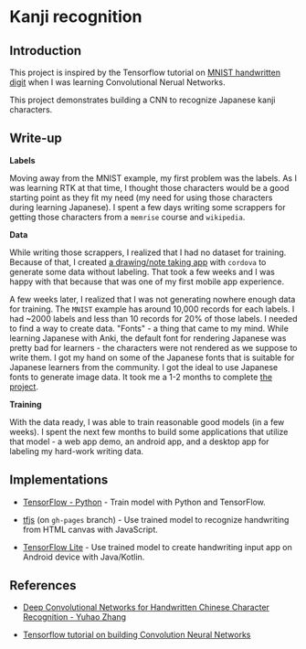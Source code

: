 # Kanji recognition

## Introduction

This project is inspired by the Tensorflow tutorial on [MNIST handwritten digit](http://web.archive.org/web/20190623161535/https://www.tensorflow.org/tutorials/estimators/cnn) when I was learning Convolutional Nerual Networks.

This project demonstrates building a CNN to recognize Japanese kanji characters.

## Write-up

__Labels__

Moving away from the MNIST example, my first problem was the labels. As I was learning RTK at that time, I thought those characters would be a good starting point as they fit my need (my need for using those characters during learning Japanese). I spent a few days writing some scrappers for getting those characters from a `memrise` course and `wikipedia`.

__Data__

While writing those scrappers, I realized that I had no dataset for training. Because of that, I created [a drawing/note taking app](https://github.com/ichisadashioko/handwriting_canvas) with `cordova` to generate some data without labeling. That took a few weeks and I was happy with that because that was one of my first mobile app experience.

A few weeks later, I realized that I was not generating nowhere enough data for training. The `MNIST` example has around 10,000 records for each labels. I had ~2000 labels and less than 10 records for 20% of those labels. I needed to find a way to create data. "Fonts" - a thing that came to my mind. While learning Japanese with Anki, the default font for rendering Japanese was pretty bad for learners - the characters were not rendered as we suppose to write them. I got my hand on some of the Japanese fonts that is suitable for Japanese learners from the community. I got the ideal to use Japanese fonts to generate image data. It took me a 1-2 months to complete [the project](https://github.com/ichisadashioko/generate_kanji_datasets).

__Training__

With the data ready, I was able to train reasonable good models (in a few weeks). I spent the next few months to build some applications that utilize that model - a web app demo, an android app, and a desktop app for labeling my hard-work writing data.

## Implementations

- [TensorFlow - Python](train_classifier_with_font_only.ipynb) - Train model with Python and TensorFlow.

- [tfjs](https://github.com/ichisadashioko/kanji-recognition/tree/gh-pages) (on `gh-pages` branch) - Use trained model to recognize handwriting from HTML canvas with JavaScript.

- [TensorFlow Lite](https://github.com/ichisadashioko/kanji-recognition-android) - Use trained model to create handwriting input app on Android device with Java/Kotlin.

## References

- [Deep Convolutional Networks for Handwritten Chinese Character Recognition - Yuhao Zhang](http://web.archive.org/web/20190712132138/http://yuhao.im/files/Zhang_CNNChar.pdf)

- [Tensorflow tutorial on building Convolution Neural Networks](http://web.archive.org/web/20190623161535/https://www.tensorflow.org/tutorials/estimators/cnn)

